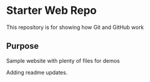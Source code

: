 # Starter Web Repo

This repository is for showing how Git and GitHub work

## Purpose

Sample website with plenty of files for demos

Adding readme updates.